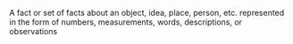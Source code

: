 A fact or set of facts about an object, idea, place, person, etc. represented in the form of numbers, measurements, words, descriptions, or observations